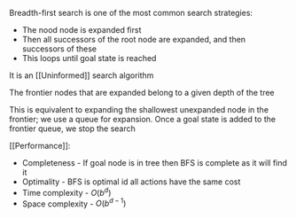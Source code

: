 Breadth-first search is one of the most common search strategies:
- The nood node is expanded first
- Then all successors of the root node are expanded, and then successors of these
- This loops until goal state is reached

It is an [[Uninformed]] search algorithm

The frontier nodes that are expanded belong to a given depth of the tree

This is equivalent to expanding the shallowest unexpanded node in the frontier; we use a queue for expansion. Once a goal state is added to the frontier queue, we stop the search

[[Performance]]:
- Completeness - If goal node is in tree then BFS is complete as it will find it
- Optimality - BFS is optimal id all actions have the same cost
- Time complexity - $O(b^d)$
- Space complexity - $O(b^{d-1})$




